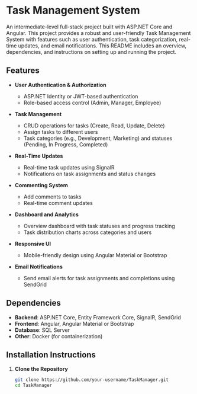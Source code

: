 # Task Management System

An intermediate-level full-stack project built with ASP.NET Core and Angular. This project provides a robust and user-friendly Task Management System with features such as user authentication, task categorization, real-time updates, and email notifications. This README includes an overview, dependencies, and instructions on setting up and running the project.

## Features

- **User Authentication & Authorization**
  - ASP.NET Identity or JWT-based authentication
  - Role-based access control (Admin, Manager, Employee)

- **Task Management**
  - CRUD operations for tasks (Create, Read, Update, Delete)
  - Assign tasks to different users
  - Task categories (e.g., Development, Marketing) and statuses (Pending, In Progress, Completed)

- **Real-Time Updates**
  - Real-time task updates using SignalR
  - Notifications on task assignments and status changes

- **Commenting System**
  - Add comments to tasks
  - Real-time comment updates

- **Dashboard and Analytics**
  - Overview dashboard with task statuses and progress tracking
  - Task distribution charts across categories and users

- **Responsive UI**
  - Mobile-friendly design using Angular Material or Bootstrap

- **Email Notifications**
  - Send email alerts for task assignments and completions using SendGrid

## Dependencies

- **Backend**: ASP.NET Core, Entity Framework Core, SignalR, SendGrid
- **Frontend**: Angular, Angular Material or Bootstrap
- **Database**: SQL Server
- **Other**: Docker (for containerization)

## Installation Instructions

1. **Clone the Repository**
   ```bash
   git clone https://github.com/your-username/TaskManager.git
   cd TaskManager
